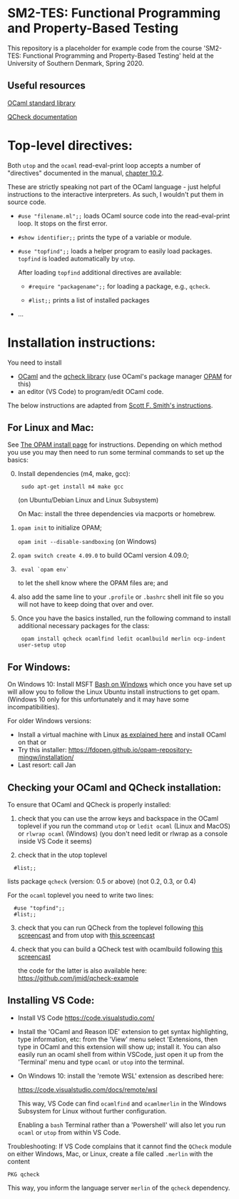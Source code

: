 SM2-TES: Functional Programming and Property-Based Testing
==========================================================

This repository is a placeholder for example code from the course
'SM2-TES: Functional Programming and Property-Based Testing'
held at the University of Southern Denmark, Spring 2020.


Useful resources
----------------

[OCaml standard library](http://caml.inria.fr/pub/docs/manual-ocaml/libref/)

[QCheck documentation](http://c-cube.github.io/qcheck/0.9/qcheck/)


Top-level directives:
=====================

Both `utop` and the `ocaml` read-eval-print loop accepts a number of "directives"
documented in the manual, [chapter 10.2](https://caml.inria.fr/pub/docs/manual-ocaml/toplevel.html#sec298).

These are strictly speaking not part of the OCaml language - just helpful instructions
to the interactive interpreters. As such, I wouldn't put them in source code.

 - `#use "filename.ml";;`  loads OCaml source code into the read-eval-print loop. It stops on the first error.

 - `#show identifier;;`   prints the type of a variable or module.

 - `#use "topfind";;`    loads a helper program to easily load packages. `topfind` is loaded automatically by `utop`.

    After loading `topfind` additional directives are available:

    * `#require "packagename";;`   for loading a package, e.g., `qcheck`.

    * `#list;;`           prints a list of installed packages

 - ...


Installation instructions:
==========================

You need to install
 - [OCaml](https://ocaml.org/) and the [qcheck library](https://github.com/c-cube/qcheck) (use OCaml's package manager [OPAM](https://opam.ocaml.org/) for this)
 - an editor (VS Code) to program/edit OCaml code.

The below instructions are adapted from [Scott F. Smith's instructions](http://pl.cs.jhu.edu/pl/ocaml/index.shtml).


For Linux and Mac:
------------------
See [The OPAM install page](https://opam.ocaml.org/doc/Install.html) for
instructions. Depending on which method you use you may then need to
run some terminal commands to set up the basics: 

 0. Install dependencies (m4, make, gcc):
    ```
     sudo apt-get install m4 make gcc
    ```
    (on Ubuntu/Debian Linux and Linux Subsystem)

    On Mac: install the three dependencies via macports or homebrew.

 1. `opam init`                   to initialize OPAM;
 
    `opam init --disable-sandboxing`    (on Windows)

 2. `opam switch create 4.09.0`       to build OCaml version 4.09.0;

 3. ```
     eval `opam env`
    ```
    to let the shell know where the OPAM files are; and

 4. also add the same line to your `.profile` or `.bashrc` shell init file
    so you will not have to keep doing that over and over.  

 5. Once you have the basics installed, run the following command to
    install additional necessary packages for the class: 

    ```
     opam install qcheck ocamlfind ledit ocamlbuild merlin ocp-indent user-setup utop
    ```


For Windows:
------------

On Windows 10:
  Install  MSFT [Bash on Windows](https://docs.microsoft.com/en-us/windows/wsl/about)
  which once you have set up will allow you to follow the Linux Ubuntu
  install instructions to get opam. (Windows 10 only for this
  unfortunately and it may have some incompatibilities).

For older Windows versions:
  - Install a virtual machine with Linux [as explained here](http://pl.cs.jhu.edu/pl/ocaml/index.shtml)
    and install OCaml on that or
  - Try this installer: https://fdopen.github.io/opam-repository-mingw/installation/
  - Last resort: call Jan


Checking your OCaml and QCheck installation:
--------------------------------------------

To ensure that OCaml and QCheck is properly installed:

1. check that you can use the arrow keys and backspace in the OCaml
   toplevel if you run the command
     `utop` or
     `ledit ocaml` (Linux and MacOS) or
     `rlwrap ocaml` (Windows)
   (you don't need ledit or rlwrap as a console inside VS Code it seems)

2. check that in the utop toplevel
  ```
    #list;;
  ```
   lists package `qcheck` (version: 0.5 or above)   (not 0.2, 0.3, or 0.4)

   For the `ocaml` toplevel you need to write two lines:
  ```
    #use "topfind";;
    #list;;
  ```

3. check that you can run QCheck from the toplevel following [this screencast](https://asciinema.org/a/226227)
   and from utop with [this screencast](https://asciinema.org/a/226259)

4. check that you can build a QCheck test with ocamlbuild
   following [this screencast](https://asciinema.org/a/226228)

   the code for the latter is also available here: https://github.com/jmid/qcheck-example



Installing VS Code:
-------------------

- Install VS Code https://code.visualstudio.com/

- Install the 'OCaml and Reason IDE' extension to get syntax
  highlighting, type information, etc: from the 'View' menu select
  'Extensions, then type in OCaml and this extension will show up;
  install it. You can also easily run an ocaml shell from within
  VSCode, just open it up from the 'Terminal' menu and type `ocaml` or
  `utop` into the terminal.

- On Windows 10: install the 'remote WSL' extension as described here:

    https://code.visualstudio.com/docs/remote/wsl

  This way, VS Code can find `ocamlfind` and `ocamlmerlin` in the
  Windows Subsystem for Linux without further configuration.

  Enabling a `bash` Terminal rather than a 'Powershell' will also let
  you run `ocaml` or `utop` from within VS Code.


Troubleshooting: If VS Code complains that it cannot find the `QCheck`
module on either Windows, Mac, or Linux, create a file called `.merlin`
with the content

```
PKG qcheck
```
This way, you inform the language server `merlin` of the `qcheck` dependency.
